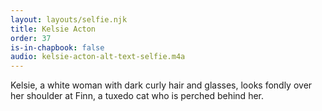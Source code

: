 ```yaml
---
layout: layouts/selfie.njk
title: Kelsie Acton
order: 37
is-in-chapbook: false
audio: kelsie-acton-alt-text-selfie.m4a
---
```

Kelsie, a white woman with dark curly hair and glasses, looks fondly over her shoulder at Finn, a tuxedo cat who is perched behind her.
